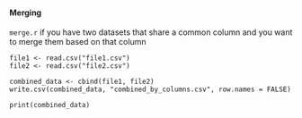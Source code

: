 #### Merging
`merge.r` if you have two datasets that share a common column and you want to merge them based on that column
```
file1 <- read.csv("file1.csv")
file2 <- read.csv("file2.csv")

combined_data <- cbind(file1, file2)
write.csv(combined_data, "combined_by_columns.csv", row.names = FALSE)

print(combined_data)
```
